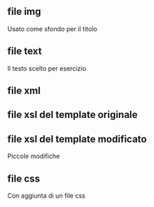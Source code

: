 ## file img 
Usato come sfondo per il titolo

## file text 
Il testo scelto per esercizio 

## file xml 

## file xsl del template originale 

## file xsl del template modificato
Piccole modifiche

## file css
Con aggiunta di un file css
